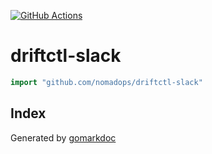 <!-- Code generated by gomarkdoc. DO NOT EDIT -->

[![GitHub Actions](https://github.com/nomadops/driftctl-slack/actions/workflows/ci.yml/badge.svg?branch=main)](https://github.com/nomadops/driftctl-slack/actions/workflows/ci.yml)


# driftctl\-slack

```go
import "github.com/nomadops/driftctl-slack"
```

## Index





Generated by [gomarkdoc](<https://github.com/princjef/gomarkdoc>)
